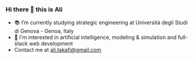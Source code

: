 ### Hi there 👋 this is Ali

- :books: I’m currently studying strategic engineering at Università degli Studi di Genova - Genoa, Italy
- 👯 I'm interested in artificial intelligence, modeling & simulation and full-stack web development
- Contact me at ali.takafi@gmail.com
